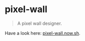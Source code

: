 # pixel-wall

> A pixel wall designer.

Have a look here: [pixel-wall.now.sh](https://pixel-wall.now.sh).
